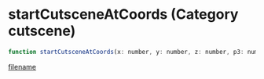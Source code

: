 # startCutsceneAtCoords (Category cutscene)

```js
function startCutsceneAtCoords(x: number, y: number, z: number, p3: number): void
```

[filename](startCutsceneAtCoords_m.md ':include')